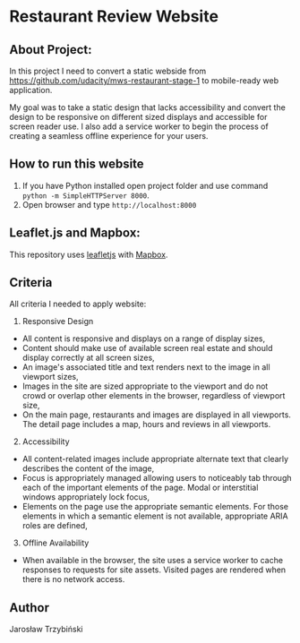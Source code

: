 # Restaurant Review Website

## About Project:
In this project I need to convert a static webside from https://github.com/udacity/mws-restaurant-stage-1 to mobile-ready web application. 

My goal was to  take a static design that lacks accessibility and convert the design to be responsive on different sized displays and accessible for screen reader use. I also add a service worker to begin the process of creating a seamless offline experience for your users.

## How to run this website
1. If you have Python installed open project folder and use command `python -m SimpleHTTPServer 8000`.
2. Open browser and type `http://localhost:8000`

## Leaflet.js and Mapbox:

This repository uses [leafletjs](https://leafletjs.com/) with [Mapbox](https://www.mapbox.com/). 

## Criteria

All criteria I needed to apply website:
1. Responsive Design
* All content is responsive and displays on a range of display sizes,
* Content should make use of available screen real estate and should display correctly at all screen sizes,
* An image's associated title and text renders next to the image in all viewport sizes,
* Images in the site are sized appropriate to the viewport and do not crowd or overlap other elements in the browser, regardless of viewport size,
* On the main page, restaurants and images are displayed in all viewports. The detail page includes a map, hours and reviews in all viewports.
2. Accessibility 
* All content-related images include appropriate alternate text that clearly describes the content of the image,
* Focus is appropriately managed allowing users to noticeably tab through each of the important elements of the page. Modal or interstitial windows appropriately lock focus,
* Elements on the page use the appropriate semantic elements. For those elements in which a semantic element is not available, appropriate ARIA roles are defined, 
3. Offline Availability
* When available in the browser, the site uses a service worker to cache responses to requests for site assets. Visited pages are rendered when there is no network access.

## Author
Jarosław Trzybiński